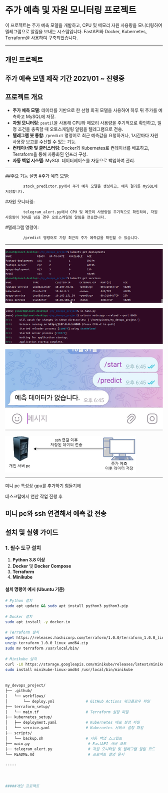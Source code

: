 # 주가 예측 및 자원 모니터링 프로젝트

이 프로젝트는 주가 예측 모델을 개발하고, CPU 및 메모리 자원 사용량을 모니터링하여 텔레그램으로 알림을 보내는 시스템입니다. FastAPI와 Docker, Kubernetes, Terraform을 사용하여 구축되었습니다.


---
개인 프로젝트
---
주가 예측 모델 제작 기간 2021/01 ~ 진행중
---

## 프로젝트 개요

- **주가 예측 모델**: 데이터를 기반으로 한 선형 회귀 모델을 사용하여 하루 뒤 주가를 예측하고 MySQL에 저장.
- **자원 모니터링**: `psutil`을 사용해 CPU와 메모리 사용량을 주기적으로 확인하고, 일정 조건을 충족할 때 오토스케일링 알림을 텔레그램으로 전송.
- **텔레그램 봇 통합**: `/predict` 명령어로 최근 예측값을 요청하거나, 1시간마다 자원 사용량 보고를 수신할 수 있는 기능.
- **컨테이너화 및 클러스터링**: Docker와 Kubernetes로 컨테이너를 배포하고, Terraform을 통해 자동화된 인프라 구성.
- **자동 백업 시스템**: MySQL 데이터베이스를 자동으로 백업하여 관리.

---
##주요 기능 설명
#주가 예측 모델:

            stock_predictor.py에서 주가 예측 모델을 생성하고, 예측 결과를 MySQL에 저장합니다.
#자원 모니터링:

            telegram_alert.py에서 CPU 및 메모리 사용량을 주기적으로 확인하여, 자원 사용량이 70%를 넘길 경우 오토스케일링 알림을 전송합니다.
#텔레그램 명령어:

            /predict 명령어로 가장 최근의 주가 예측값을 확인할 수 있습니다.

---
![pods](https://github.com/qlanfr/finance/blob/main/%EC%8A%A4%ED%81%AC%EB%A6%B0%EC%83%B7%202024-10-31%2018-44-36.png)

![api](https://github.com/qlanfr/finance/blob/main/%EC%8A%A4%ED%81%AC%EB%A6%B0%EC%83%B7%202024-10-31%2018-45-51.png)

![tel](https://github.com/qlanfr/finance/blob/main/tel.jpg)

![dd](https://github.com/qlanfr/finance/blob/main/fiance.jpg)

---
미니 pc 특성상 gpu를 추가하기 힘들기에

데스크탑에서 연산 작업 진행 후

미니 pc와 ssh 연결해서
예측 값 전송
----

## 설치 및 실행 가이드

### 1. 필수 도구 설치

1. **Python 3.8 이상**
2. **Docker** 및 **Docker Compose**
3. **Terraform**
4. **Minikube**

#### 설치 명령어 예시 (Ubuntu 기준)

```bash
# Python 설치
sudo apt update && sudo apt install python3 python3-pip

# Docker 설치
sudo apt install -y docker.io

# Terraform 설치
wget https://releases.hashicorp.com/terraform/1.0.0/terraform_1.0.0_linux_amd64.zip
unzip terraform_1.0.0_linux_amd64.zip
sudo mv terraform /usr/local/bin/

# Minikube 설치
curl -LO https://storage.googleapis.com/minikube/releases/latest/minikube-linux-amd64
sudo install minikube-linux-amd64 /usr/local/bin/minikube


my_devops_project/
├── .github/
│   └── workflows/
│       └── deploy.yml              # GitHub Actions 워크플로우 파일
├── terraform_setup/
│   └── main.tf                     # Terraform 설정 파일
├── kubernetes_setup/
│   ├── deployment.yaml             # Kubernetes 배포 설정 파일
│   └── service.yaml                # Kubernetes 서비스 설정 파일
├── scripts/
│   └── backup.sh                   # 자동 백업 스크립트
├── main.py                          # FastAPI 서버 코드
├── telegram_alert.py                # 자원 모니터링 및 텔레그램 알림 코드
└── README.md                        # 프로젝트 설명 문서

-----



#####개인 프로젝트



